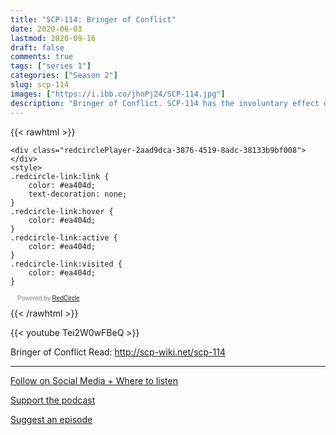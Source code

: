 ```yaml
---
title: "SCP-114: Bringer of Conflict"
date: 2020-06-03
lastmod: 2020-09-16
draft: false
comments: true
tags: ["series 1"]
categories: ["Season 2"]
slug: scp-114
images: ["https://i.ibb.co/jhnPj24/SCP-114.jpg"]
description: "Bringer of Conflict. SCP-114 has the involuntary effect of fostering and escalating violent conflict between all individuals in her proximity."
---
```


{{< rawhtml >}}
<script async defer onload="redcircleIframe();" src="https://api.podcache.net/embedded-player/sh/63705181-2bd5-4fc1-a869-6f5b27226efa/ep/2aad9dca-3876-4519-8adc-38133b9bf008"></script>
    <div class="redcirclePlayer-2aad9dca-3876-4519-8adc-38133b9bf008"></div>
    <style>
    .redcircle-link:link {
        color: #ea404d;
        text-decoration: none;
    }
    .redcircle-link:hover {
        color: #ea404d;
    }
    .redcircle-link:active {
        color: #ea404d;
    }
    .redcircle-link:visited {
        color: #ea404d;
    }
</style>
<p style="margin-top:3px;margin-left:11px;font-family: sans-serif;font-size: 10px; color: gray;">Powered by <a class="redcircle-link" href="https://redcircle.com?utm_source=rc_embedded_player&utm_medium=web&utm_campaign=embedded_v1">RedCircle</a></p>
{{< /rawhtml >}}

{{< youtube Tei2W0wFBeQ >}}

Bringer of Conflict
Read: http://scp-wiki.net/scp-114

---

[Follow on Social Media + Where to listen](/links)

[Support the podcast](/support)

[Suggest an episode](/suggest)
